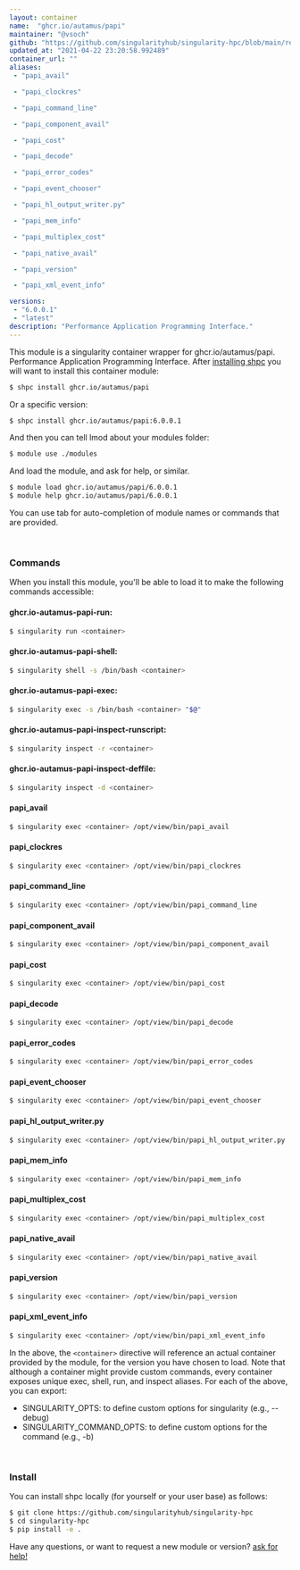 ```yaml
---
layout: container
name:  "ghcr.io/autamus/papi"
maintainer: "@vsoch"
github: "https://github.com/singularityhub/singularity-hpc/blob/main/registry/ghcr.io/autamus/papi/container.yaml"
updated_at: "2021-04-22 23:20:58.992489"
container_url: ""
aliases:
 - "papi_avail"

 - "papi_clockres"

 - "papi_command_line"

 - "papi_component_avail"

 - "papi_cost"

 - "papi_decode"

 - "papi_error_codes"

 - "papi_event_chooser"

 - "papi_hl_output_writer.py"

 - "papi_mem_info"

 - "papi_multiplex_cost"

 - "papi_native_avail"

 - "papi_version"

 - "papi_xml_event_info"

versions:
 - "6.0.0.1"
 - "latest"
description: "Performance Application Programming Interface."
---
```


This module is a singularity container wrapper for ghcr.io/autamus/papi.
Performance Application Programming Interface.
After [installing shpc](#install) you will want to install this container module:

```bash
$ shpc install ghcr.io/autamus/papi
```

Or a specific version:

```bash
$ shpc install ghcr.io/autamus/papi:6.0.0.1
```

And then you can tell lmod about your modules folder:

```bash
$ module use ./modules
```

And load the module, and ask for help, or similar.

```bash
$ module load ghcr.io/autamus/papi/6.0.0.1
$ module help ghcr.io/autamus/papi/6.0.0.1
```

You can use tab for auto-completion of module names or commands that are provided.

<br>

### Commands

When you install this module, you'll be able to load it to make the following commands accessible:

#### ghcr.io-autamus-papi-run:

```bash
$ singularity run <container>
```

#### ghcr.io-autamus-papi-shell:

```bash
$ singularity shell -s /bin/bash <container>
```

#### ghcr.io-autamus-papi-exec:

```bash
$ singularity exec -s /bin/bash <container> "$@"
```

#### ghcr.io-autamus-papi-inspect-runscript:

```bash
$ singularity inspect -r <container>
```

#### ghcr.io-autamus-papi-inspect-deffile:

```bash
$ singularity inspect -d <container>
```


#### papi_avail
       
```bash
$ singularity exec <container> /opt/view/bin/papi_avail
```


#### papi_clockres
       
```bash
$ singularity exec <container> /opt/view/bin/papi_clockres
```


#### papi_command_line
       
```bash
$ singularity exec <container> /opt/view/bin/papi_command_line
```


#### papi_component_avail
       
```bash
$ singularity exec <container> /opt/view/bin/papi_component_avail
```


#### papi_cost
       
```bash
$ singularity exec <container> /opt/view/bin/papi_cost
```


#### papi_decode
       
```bash
$ singularity exec <container> /opt/view/bin/papi_decode
```


#### papi_error_codes
       
```bash
$ singularity exec <container> /opt/view/bin/papi_error_codes
```


#### papi_event_chooser
       
```bash
$ singularity exec <container> /opt/view/bin/papi_event_chooser
```


#### papi_hl_output_writer.py
       
```bash
$ singularity exec <container> /opt/view/bin/papi_hl_output_writer.py
```


#### papi_mem_info
       
```bash
$ singularity exec <container> /opt/view/bin/papi_mem_info
```


#### papi_multiplex_cost
       
```bash
$ singularity exec <container> /opt/view/bin/papi_multiplex_cost
```


#### papi_native_avail
       
```bash
$ singularity exec <container> /opt/view/bin/papi_native_avail
```


#### papi_version
       
```bash
$ singularity exec <container> /opt/view/bin/papi_version
```


#### papi_xml_event_info
       
```bash
$ singularity exec <container> /opt/view/bin/papi_xml_event_info
```



In the above, the `<container>` directive will reference an actual container provided
by the module, for the version you have chosen to load. Note that although a container
might provide custom commands, every container exposes unique exec, shell, run, and
inspect aliases. For each of the above, you can export:

 - SINGULARITY_OPTS: to define custom options for singularity (e.g., --debug)
 - SINGULARITY_COMMAND_OPTS: to define custom options for the command (e.g., -b)

<br>
  
### Install

You can install shpc locally (for yourself or your user base) as follows:

```bash
$ git clone https://github.com/singularityhub/singularity-hpc
$ cd singularity-hpc
$ pip install -e .
```

Have any questions, or want to request a new module or version? [ask for help!](https://github.com/singularityhub/singularity-hpc/issues)